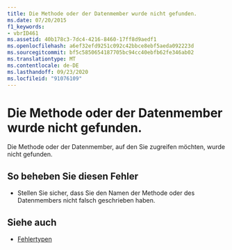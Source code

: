```yaml
---
title: Die Methode oder der Datenmember wurde nicht gefunden.
ms.date: 07/20/2015
f1_keywords:
- vbrID461
ms.assetid: 40b178c3-7dc4-4216-8460-17ff8d9aedf1
ms.openlocfilehash: a6ef32efd9251c092c42bbce8ebf5aeda092223d
ms.sourcegitcommit: bf5c5850654187705bc94cc40ebfb62fe346ab02
ms.translationtype: MT
ms.contentlocale: de-DE
ms.lasthandoff: 09/23/2020
ms.locfileid: "91076109"
---
```

# <a name="method-or-data-member-not-found"></a>Die Methode oder der Datenmember wurde nicht gefunden.

Die Methode oder der Datenmember, auf den Sie zugreifen möchten, wurde nicht gefunden.  
  
## <a name="to-correct-this-error"></a>So beheben Sie diesen Fehler  
  
- Stellen Sie sicher, dass Sie den Namen der Methode oder des Datenmembers nicht falsch geschrieben haben.  
  
## <a name="see-also"></a>Siehe auch

- [Fehlertypen](../programming-guide/language-features/error-types.md)
